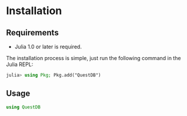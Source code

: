 # Installation

## Requirements 

- Julia 1.0 or later is required.

The installation process is simple, just run the following command in the Julia REPL:

```julia
julia> using Pkg; Pkg.add("QuestDB")
```

## Usage

```julia
using QuestDB
```
